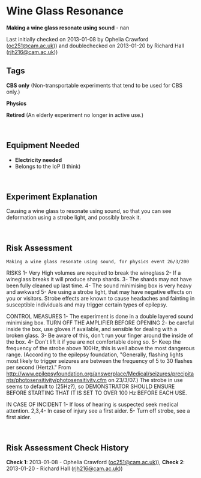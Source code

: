 # Wine Glass Resonance

**Making a wine glass resonate using sound** - nan

Last initially checked on 2013-01-08 by Ophelia Crawford (oc251@cam.ac.uk)) and doublechecked on 2013-01-20 by Richard Hall (rjh216@cam.ac.uk))

## Tags
<!--- Start Tags (DO NOT REMOVE THIS COMMENT) --->

**CBS only** (Non-transportable experiments that tend to be used for CBS only.)

**Physics**

**Retired** (An elderly experiment no longer in active use.)
<!--- End Tags (DO NOT REMOVE THIS COMMENT) --->

<br/>

## Equipment Needed 
- **Electricity needed**
- Belongs to the IoP (I think)

<br/>

## Experiment Explanation 

Causing a wine glass to resonate using sound, so that you can see deformation using a strobe light, and possibly break it.

<br/>

## Risk Assessment

	Making a wine glass resonate using sound, for physics event 26/3/200


RISKS
1- Very High volumes are required to break the wineglass
2- If a wineglass breaks it will produce sharp shards. 
3- The shards may not have been fully cleaned up last time.
4- The sound minimising box is very heavy and awkward
5- Are using a strobe light, that may have negative effects on you or visitors. Strobe effects are known to cause headaches and fainting in susceptible individuals and may trigger certain types of epilepsy. 

CONTROL MEASURES
1- The experiment is done in a double layered sound minimising box. TURN OFF THE AMPLIFIER BEFORE OPENING
2- be careful inside the box, use gloves if available, and sensible for dealing with a broken glass.
3- Be aware of this, don't run your finger around the inside of the box.
4- Don't lift it if you are not comfortable doing so.
5- Keep the frequency of the strobe above 100Hz, this is well above the most dangerous range. (According to the epilepsy foundation, "Generally, flashing lights most likely to trigger seizures are between the frequency of 5 to 30 flashes per second (Hertz)." From http://www.epilepsyfoundation.org/answerplace/Medical/seizures/precipitants/photosensitivity/photosensitivity.cfm on 23/3/07.)
The strobe in use seems to default to (25Hz?), so DEMONSTRATOR SHOULD ENSURE BEFORE STARTING THAT IT IS SET TO OVER 100 Hz BEFORE EACH USE.

IN CASE OF INCIDENT
1- If loss of hearing is suspected seek medical attention.
2,3,4- In case of injury see a first aider.
5- Turn off strobe, see a first aider.

<br/>

## Risk Assessment Check History 

**Check 1**: 2013-01-08 - Ophelia Crawford (oc251@cam.ac.uk)), **Check 2**: 2013-01-20 - Richard Hall (rjh216@cam.ac.uk))